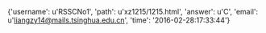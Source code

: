 {'username': u'RSSCNo1', 'path': u'xz1215/1215.html', 'answer': u'C', 'email': u'liangzy14@mails.tsinghua.edu.cn', 'time': '2016-02-28:17:33:44'}